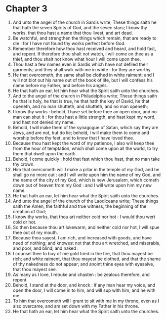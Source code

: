 # Chapter 3

1. And unto the angel of the church in Sardis write; These things saith he that hath the seven Spirits of God, and the seven stars; I know thy works, that thou hast a name that thou livest, and art dead.
2. Be watchful, and strengthen the things which remain, that are ready to die : for I have not found thy works perfect before God.
3. Remember therefore how thou hast received and heard, and hold fast, and repent. If therefore thou shalt not watch, I will come on thee as a thief, and thou shalt not know what hour I will come upon thee.
4. Thou hast a few names even in Sardis which have not defiled their garments; and they shall walk with me in white : for they are worthy.
5. He that overcometh, the same shall be clothed in white raiment; and I will not blot out his name out of the book of life, but I will confess his name before my Father, and before his angels.
6. He that hath an ear, let him hear what the Spirit saith unto the churches.
7. And to the angel of the church in Philadelphia write; These things saith he that is holy, he that is true, he that hath the key of David, he that openeth, and no man shutteth; and shutteth, and no man openeth;
8. I know thy works : behold, I have set before thee an open door, and no man can shut it : for thou hast a little strength, and hast kept my word, and hast not denied my name.
9. Behold, I will make them of the synagogue of Satan, which say they are Jews, and are not, but do lie; behold, I will make them to come and worship before thy feet, and to know that I have loved thee.
10. Because thou hast kept the word of my patience, I also will keep thee from the hour of temptation, which shall come upon all the world, to try them that dwell upon the earth.
11. Behold, I come quickly : hold that fast which thou hast, that no man take thy crown.
12. Him that overcometh will I make a pillar in the temple of my God, and he shall go no more out : and I will write upon him the name of my God, and the name of the city of my God, which is new Jerusalem, which cometh down out of heaven from my God : and I will write upon him my new name.
13. He that hath an ear, let him hear what the Spirit saith unto the churches.
14. And unto the angel of the church of the Laodiceans write; These things saith the Amen, the faithful and true witness, the beginning of the creation of God;
15. I know thy works, that thou art neither cold nor hot : I would thou wert cold or hot.
16. So then because thou art lukewarm, and neither cold nor hot, I will spue thee out of my mouth.
17. Because thou sayest, I am rich, and increased with goods, and have need of nothing; and knowest not that thou art wretched, and miserable, and poor, and blind, and naked :
18. I counsel thee to buy of me gold tried in the fire, that thou mayest be rich; and white raiment, that thou mayest be clothed, and that the shame of thy nakedness do not appear; and anoint thine eyes with eyesalve, that thou mayest see.
19. As many as I love, I rebuke and chasten : be zealous therefore, and repent.
20. Behold, I stand at the door, and knock : if any man hear my voice, and open the door, I will come in to him, and will sup with him, and he with me.
21. To him that overcometh will I grant to sit with me in my throne, even as I also overcame, and am set down with my Father in his throne.
22. He that hath an ear, let him hear what the Spirit saith unto the churches.

